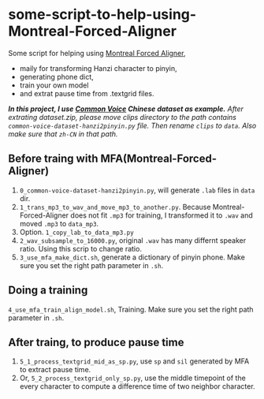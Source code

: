 # some-script-to-help-using-Montreal-Forced-Aligner

Some script for helping using [Montreal Forced Aligner](https://github.com/MontrealCorpusTools/Montreal-Forced-Aligner/), 

- maily for transforming Hanzi character to pinyin,
- generating phone dict,
- train your own model
- and extrat pause time from .textgrid files.

***In this project, I use [Common Voice](https://commonvoice.mozilla.org/zh-CN/datasets) Chinese dataset as example.*** *After extrating dataset.zip, please move clips directory to the path contains `common-voice-dataset-hanzi2pinyin.py` file. Then rename `clips` to `data`. Also make sure that `zh-CN` in that path.*

## Before traing with MFA(Montreal-Forced-Aligner)

1. `0_common-voice-dataset-hanzi2pinyin.py`, will generate `.lab` files in `data` dir.
2. `1_trans_mp3_to_wav_and_move_mp3_to_another.py`. Because Montreal-Forced-Aligner does not fit `.mp3` for training, I transformed it to `.wav` and moved `.mp3` to `data_mp3`.
3. Option. `1_copy_lab_to_data_mp3.py`
4. `2_wav_subsample_to_16000.py`, original `.wav` has many differnt speaker ratio. Using this scrip to change ratio.
5. `3_use_mfa_make_dict.sh`, generate a dictionary of pinyin phone. Make sure you set the right path parameter in `.sh`.

## Doing a training

`4_use_mfa_train_align_model.sh`, Training. Make sure you set the right path parameter in `.sh`.

## After traing, to produce pause time

1. `5_1_process_textgrid_mid_as_sp.py`, use `sp` and `sil` generated by MFA to extract pause time.
2. Or, `5_2_process_textgrid_only_sp.py`, use the middle timepoint of the every character to compute a difference time of two neighbor character.
